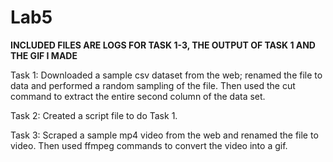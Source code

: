 # Lab5

**INCLUDED FILES ARE LOGS FOR TASK 1-3, THE OUTPUT OF TASK 1 AND THE GIF I MADE**

Task 1:
Downloaded a sample csv dataset from the web; renamed the file to data and performed a random sampling of the file. Then used the cut command to extract the entire second column of the data set.

Task 2:
Created a script file to do Task 1.

Task 3:
Scraped a sample mp4 video from the web and renamed the file to video. Then used ffmpeg commands to convert the video into a gif.

